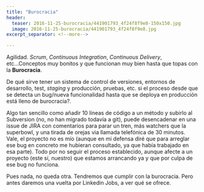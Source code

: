 ```yaml
---
title: "Burocracia"
header:
  teaser: 2016-11-25-burocracia/441901793_4f24f8f9e8-150x150.jpg
  image: 2016-11-25-burocracia/441901793_4f24f8f9e8.jpg
excerpt_separator: <!--more-->

---
```


Agilidad. *Scrum*, *Continuous Integration*, *Continuous Delivery*, etc...Conceptos muy bonitos y que funcionan muy bien hasta que topas con la **Burocracia**.

De qué sirve tener un sistema de control de versiones, entornos de desarrollo, test, *staging* y producción, pruebas, etc. si el proceso desde que se detecta un bug/nueva funcionalidad hasta que se deploya en producción está lleno de burocracia?.

<!--more-->

Algo tan sencillo como añadir 10 líneas de código a un método y subirlo al Subversion (no, no han migrado todavía a git), puede desencadenar en una issue de JIRA con comentarios para parar un tren, más watchers que la superbowl, y una tirada de orejas via llamada telefónica de 30 minutos. Vale, el proyecto no es mío (aunque en mi defensa diré que para arreglar ese bug en concreto me hubieran consultado, ya que había trabajado en esa parte). Todo por no seguir el proceso establecido, aunque afecte a un proyecto (este sí, nuestro) que estamos arrancando ya y que por culpa de ese bug no funciona.

Pues nada, no queda otra. Tendremos que cumplir con la burocracia. Pero antes daremos una vuelta por Linkedin Jobs, a ver qué se ofrece.
